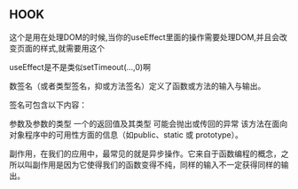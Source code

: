 
## HOOK

这个是用在处理DOM的时候,当你的useEffect里面的操作需要处理DOM,并且会改变页面的样式,就需要用这个

useEffect是不是类似setTimeout(...,0)啊

数签名（或者类型签名，抑或方法签名）定义了函数或方法的输入与输出。

签名可包含以下内容：

参数及参数的类型
一个的返回值及其类型
可能会抛出或传回的异常
该方法在面向对象程序中的可用性方面的信息（如public、static 或 prototype）。


副作用，在我们的应用中，最常见的就是异步操作。它来自于函数编程的概念，之所以叫副作用是因为它使得我们的函数变得不纯，同样的输入不一定获得同样的输出。

